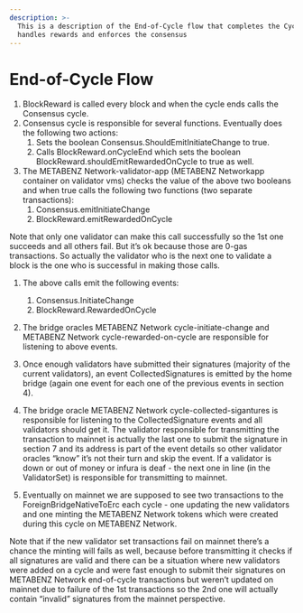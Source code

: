 ```yaml
---
description: >-
  This is a description of the End-of-Cycle flow that completes the Cycle and
  handles rewards and enforces the consensus
---
```


# End-of-Cycle Flow

1. BlockReward is called every block and when the cycle ends calls the Consensus cycle.
2. Consensus cycle is responsible for several functions. Eventually does the following two actions:
   1. Sets the boolean Consensus.ShouldEmitInitiateChange to true.
   2. Calls BlockReward.onCycleEnd which sets the boolean BlockReward.shouldEmitRewardedOnCycle to true as well.
3. The METABENZ Network-validator-app (METABENZ Networkapp container on validator vms) checks the value of the above two booleans and when true calls the following two functions (two separate transactions):
   1. Consensus.emitInitiateChange
   2. BlockReward.emitRewardedOnCycle

Note that only one validator can make this call successfully so the 1st one succeeds and all others fail. But it’s ok because those are 0-gas transactions. So actually the validator who is the next one to validate a block is the one who is successful in making those calls.

1. The above calls emit the following events:
   1. Consensus.InitiateChange
   2. BlockReward.RewardedOnCycle
2. The bridge oracles METABENZ Network cycle-initiate-change and METABENZ Network cycle-rewarded-on-cycle are responsible for listening to above events.

3. Once enough validators have submitted their signatures (majority of the current validators), an event CollectedSignatures is emitted by the home bridge (again one event for each one of the previous events in section 4).
4. The bridge oracle METABENZ Network cycle-collected-sigantures is responsible for listening to the CollectedSignature events and all validators should get it. The validator responsible for transmitting the transaction to mainnet is actually the last one to submit the signature in section 7 and its address is part of the event details so other validator oracles “know” it’s not their turn and skip the event. If a validator is down or out of money or infura is deaf - the next one in line (in the ValidatorSet) is responsible for transmitting to mainnet.
5. Eventually on mainnet we are supposed to see two transactions to the ForeignBridgeNativeToErc each cycle - one updating the new validators and one minting the METABENZ Network tokens which were created during this cycle on METABENZ Network.

Note that if the new validator set transactions fail on mainnet there’s a chance the minting will fails as well, because before transmitting it checks if all signatures are valid and there can be a situation where new validators were added on a cycle and were fast enough to submit their signatures on METABENZ Network end-of-cycle transactions but weren’t updated on mainnet due to failure of the 1st transactions so the 2nd one will actually contain “invalid” signatures from the mainnet perspective.
